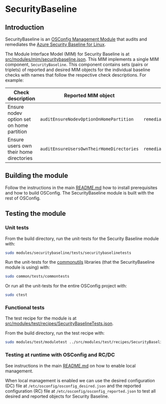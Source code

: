 # SecurityBaseline 

## Introduction

SecurityBaseline is an [OSConfig Management Module](../../../docs/modules.md) that audits and remediates the [Azure Security Baseline for Linux](https://learn.microsoft.com/en-us/azure/governance/policy/samples/guest-configuration-baseline-linux).

The Module Interface Model (MIM) for Security Baseline is at [src/modules/mim/securitybaseline.json](../mim/securitybaseline.json). This MIM implements a single MIM component, `SecurityBaseline`. This component contains sets (pairs or triplets) of reported and desired MIM objects for the individual baseline checks with names that follow the respective check descriptions. For example:

 Check description | Reported MIM object  | Desired MIM object
-----|-----|-----
Ensure nodev option set on home partition | `auditEnsureNodevOptionOnHomePartition` | `remediateEnsureNodevOptionOnHomePartition`
Ensure users own their home directories | `auditEnsureUsersOwnTheirHomeDirectories` | `remediatesEnsureUsersOwnTheirHomeDirectories`

## Building the module

Follow the instructions in the main [README.md](../../../README.md) how to install prerequisites and how to build OSConfig. The SecurityBaseline module is built with the rest of OSConfig.

## Testing the module

### Unit tests

From the build directory, run the unit-tests for the Security Baseline module with:

```bash
sudo modules/securitybaseline/tests/securitybaselinetests
```

Run the unit-tests for the [commonutils](../../common/commonutils/) libraries (that the SecurityBaseline module is using) with:

```bash
sudo common/tests/commontests
```

Or run all the unit-tests for the entire OSConfig project with:

```bash
sudo ctest
```

### Functional tests

The test recipe for the module is at [src/modules/test/recipes/SecurityBaselineTests.json](../test/recipes/SecurityBaselineTests.json).

From the build directory, run the test recipe with:

```bash
sudo modules/test/moduletest ../src/modules/test/recipes/SecurityBaselineTests.json
```

### Testing at runtime with OSConfig and RC/DC

See instructions in the main [README.md](../../../README.md) on how to enable local management.

When local management is enabled we can use the desired configuration (DC) file at `/etc/osconfig/osconfig_desired.json` and the reported configuration (RC) file at `/etc/osconfig/osconfig_reported.json` to test all desired and reported objects for Security Baseline.